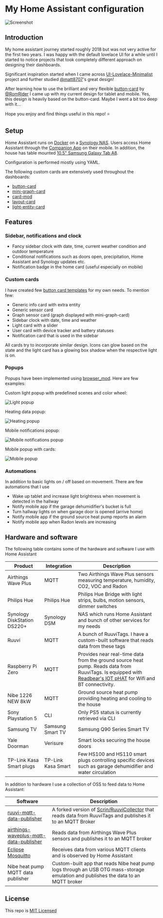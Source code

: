 # My Home Assistant configuration

![Screenshot](/assets/images/screenshot.png)

## Introduction

My home assistant journey started roughly 2018 but was not very active for the first two years. I was happy with the default lovelace UI for a while until I started to notice projects that took completely different approach on designing their dashboards.

Significant inspiration started when I came across [UI-Lovelace-Minimalist](https://github.com/UI-Lovelace-Minimalist/UI) project and further studied [@matt8707](https://github.com/matt8707/hass-config)'s great design!

After learning how to use the brilliant and very flexible [button-card](https://github.com/custom-cards/button-card) by [@RomRider](https://github.com/RomRider) I came up with my current design for tablet and mobile. Yes, this design is heavily based on the button-card. Maybe I went a bit too deep with it...

Hope you enjoy and find things useful in this repo! ⭐

## Setup

Home Assistant runs on [Docker](https://hub.docker.com/r/homeassistant/home-assistant) on a [Synology NAS](https://www.synology.com). Users access Home Assistant through the [Companion App](https://companion.home-assistant.io) on their mobile. In addition, the house has table mounted [10.5" Samsung Galaxy Tab A8](https://www.samsung.com/uk/tablets/galaxy-tab-a/galaxy-tab-a8-wifi-dark-gray-32gb-sm-x200nzaaeua/).

Configuration is performed mostly using YAML.

The following custom cards are extensively used throughout the dashboards:

- [button-card](https://github.com/custom-cards/button-card)
- [mini-graph-card](https://github.com/kalkih/mini-graph-card)
- [card-mod](https://github.com/thomasloven/lovelace-card-mod)
- [layout-card](https://github.com/thomasloven/lovelace-layout-card)
- [light-entity-card](https://github.com/ljmerza/light-entity-card)

## Features

### Sidebar, notifications and clock

- Fancy sidebar clock with date, time, current weather condition and outdoor temperature
- Conditional notifications such as doors open, precipitation, Home Assistant and Synology updates etc.
- Notification badge in the home card (useful especially on mobile)

### Custom cards

I have created few [button card templates](button_card_templates/troinine) for my own needs. To mention few:

- Generic info card with extra entity
- Generic sensor card
- Graph sensor card (graph displayed with mini-graph-card)
- Sidebar clock with date, time and weather
- Light card with a slider
- User card with device tracker and battery statuses
- Notification card that is used in the sidebar

All cards try to incorporate similar design. Icons can glow based on the state and the light card has a glowing box shadow when the respective light is on.

### Popups

Popups have been implemented using [browser_mod](https://github.com/thomasloven/hass-browser_mod). Here are few examples:

Custom light popup with predefined scenes and color wheel:

![Light popup](/assets/images/screenshot-light-popup.png)

Heating data popup:

![Heating popup](/assets/images/screenshot-heating-popup.png)

Mobile notifications popup:

![Mobile notifications popup](/assets/images/screenshot-mobile-notifications-popup.png)

Mobile popup with cards:

![Mobile popup](/assets/images/screenshot-mobile-popup.png)

### Automations

In addition to basic lights on / off based on movement. There are few automations that I use

- Wake up tablet and increase light brightness when movement is detected in the hallway
- Notify mobile app if the garage dehumidifier's bucket is full
- Turn hallway lights on when garage door is opened (arrive home)
- Notify mobile app if the ground source heat pump reports an alarm
- Notify mobile app when Radon levels are increasing

## Hardware and software

The following table contains some of the hardware and software I use with Home Assistant

| Product                     | Integration        | Description                                                                                                                                                                                         |
| --------------------------- | ------------------ | --------------------------------------------------------------------------------------------------------------------------------------------------------------------------------------------------- |
| Airthings Wave Plus         | MQTT               | Two Airthings Wave Plus sensors measuring temperature, humidity, CO2, VOC and Radon                                                                                                                 |
| Philips Hue                 | Philips Hue        | Philips Hue Bridge with light strips, bulbs, motion sensors, dimmer switches                                                                                                                        |
| Synology DiskStation DS220+ | Synology DSM       | NAS which runs Home Assistant and bunch of other services for my needs                                                                                                                              |
| Ruuvi                       | MQTT               | A bunch of RuuviTags. I have a custom-built software that reads data from these tags                                                                                                                |
| Raspberry Pi Zero           | MQTT               | Provides near real-time data from the ground source heat pump. Reads data from RuuviTags. Is equipped with [Readbear's IOT pHAT](https://github.com/redbear/IoT_pHAT) for Wifi and BT connectivity. |
| Nibe 1226 NEW 8kW           | MQTT               | Ground source heat pump providing heating and cooling to the house                                                                                                                                  |
| Sony Playstation 5          | CLI                | Only PS5 status is currently retrieved via CLI                                                                                                                                                      |
| Samsung TV                  | Samsung Smart TV   | Samsung Q90 Series Smart TV                                                                                                                                                                         |
| Yale Doorman                | Verisure           | Smart locks securing the house doors                                                                                                                                                                |
| TP-Link Kasa Smart plugs    | TP-Link Kasa Smart | Few HS100 and HS110 smart plugs controlling specific devices such as garage dehumidifier and water circulation                                                                                      |

In addition to hardware I use a collection of OSS to feed data to Home Assistant:

| Software                                                                                                     | Description                                                                                                                                           |
| ------------------------------------------------------------------------------------------------------------ | ----------------------------------------------------------------------------------------------------------------------------------------------------- |
| [ruuvi-mqtt-data-publisher](https://github.com/troinine/ruuvi-mqtt-data-publisher)                           | A forked version of [Scrin/RuuviCollector](https://github.com/Scrin/RuuviCollector) that reads data from RuuviTags and publishes it to an MQTT Broker |
| [airthings-waveplus-mqtt-data-publisher](https://github.com/troinine/airthings-waveplus-mqtt-data-publisher) | Reads data from Airthings Wave Plus sensors and publishes it to an MQTT broker                                                                        |
| [Eclipse Mosquitto](https://mosquitto.org)                                                                   | Receives data from various MQTT clients and is observed by Home Assistant                                                                             |
| Nibe heat pump MQTT data publisher                                                                           | Custom-built app that reads Nibe heat pump logs through an USB OTG mass-storage emulation and publishes the data to an MQTT broker                    |

## License

This repo is [MIT Licensed](LICENSE)
